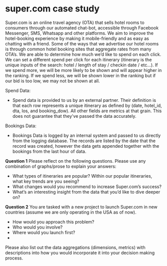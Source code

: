 # super.com case study

Super.com is an online travel agency (OTA) that sells hotel rooms to consumers through our automated chat-bot, accessible through Facebook Messenger, SMS, Whatsapp and other platforms. We aim to improve the hotel-booking experience by making it mobile-friendly and as easy as chatting with a friend. Some of the ways that we advertise our hotel rooms is through common hotel booking sites that aggregate rates from many OTA’s. We are able to determine how much we’d like to spend on each click. We can set a different spend per click for each itinerary (itinerary is the unique inputs of the search: hotel / length of stay / checkin date / etc...). If we spend more, we will be more likely to be shown and will appear higher in the ranking. If we spend less, we will be shown lower in the ranking but if our bid is too low, we may not be shown at all.

Spend Data:
- Spend data is provided to us by an external partner. Their definition is that each row
represents a unique itinerary as defined by (date, hotel_id, dta, los, and booking_dow). All other fields are metrics at that grain. This does not guarantee that they've passed the data accurately.

Bookings Data:
- Bookings Data is logged by an internal system and passed to us directly from the logging database. The records are listed by the date that the record was created, however the data gets appended together with the bookings from the last hour of data.

**Question 1**
Please reflect on the following questions. Please use any combination of graphs/prose to explain your answers:
- What types of itineraries are popular? Within our popular itineraries, what key trends are you seeing?
- What changes would you recommend to increase Super.com’s success?
- What’s an interesting insight from the data that you’d like to dive deeper on?
  
**Question 2**
You are tasked with a new project to launch Super.com in new countries (assume we are only operating in the USA as of now).
- How would you approach this problem?
- Who would you involve?
- Where would you launch first?
- 
Please also list out the data aggregations (dimensions, metrics) with descriptions into how you would incorporate it into your decision making process.


 

